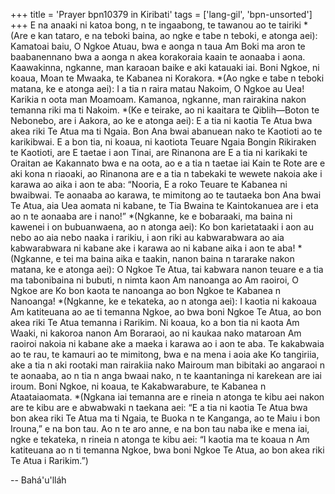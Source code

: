 +++
title = 'Prayer bpn10379 in Kiribati'
tags = ['lang-gil', 'bpn-unsorted']
+++
E na anaaki ni katoa bong, n te ingaabong, te tawanou ao te tairiki
*(Are e kan tataro, e na teboki baina, ao ngke e tabe n teboki, e atonga aei):  
Kamatoai baiu, O Ngkoe Atuau, bwa e aonga n taua Am Boki ma aron te baabanennano bwa a aonga n akea korakoraia kaain te aonaaba i aona.  Kaawakinna, ngkanne, man karaoan baike e aki katauaki iai.  Boni Ngkoe, ni koaua, Moan te Mwaaka, te Kabanea ni Korakora.
*(Ao ngke e tabe n teboki matana, ke e atonga aei):
I a tia n raira matau Nakoim, O Ngkoe au Uea!  Karikia n oota man Moamoam.  Kamanoa, ngkanne, man rairakina nakon temanna riki ma ti Nakoim.
*(Ke e teirake, ao ni kaaitara te Qiblih—Boton te Nebonebo, are i Aakora, ao ke e atonga aei):
E a tia ni kaotia Te Atua bwa akea riki Te Atua ma ti Ngaia. Bon Ana bwai abanuean nako te Kaotioti ao te karikibwai.  E a bon tia, ni koaua, ni kaotiota Teuare Ngaia Bongin Rikiraken te Kaotioti, are E taetae i aon Tinai, are Rinanona are E a tia ni karikaki te Oraitan ae Kakannato bwa e na oota, ao e a tia n taetae iai Kain te Rote are e aki kona n riaoaki, ao Rinanona are e a tia n tabekaki te wewete nakoia ake i karawa ao aika i aon te aba: “Nooria, E a roko Teuare te Kabanea ni bwaibwai.  Te aonaaba ao karawa, te mimitong ao te tautaeka bon Ana bwai Te Atua, aia Uea aomata ni kabane, te Tia Bwaina te Kaintokanuea are i eta ao n te aonaaba are i nano!”
*(Ngkanne, ke e bobaraaki, ma baina ni kawenei i on bubuanwaena, ao n atonga aei): 
Ko bon karietataaki i aon au nebo ao aia nebo naaka i rarikiu, i aon riki au kabwarabwara ao aia kabwarabwara ni kabane ake i karawa ao ni kabane aika i aon te aba!
*(Ngkanne, e tei ma baina aika e taakin, nanon baina n tararake nakon matana, ke e atonga aei):
O Ngkoe Te Atua, tai kabwara nanon teuare e a tia ma tabonibaina ni bubuti, n nimta kaon Am nanoanga ao Am raoiroi, O Ngkoe are Ko bon kaota te nanoanga ao bon Ngkoe te Kabanea n Nanoanga!
*(Ngkanne, ke e tekateka, ao n atonga aei):
I kaotia ni kakoaua Am katiteuana ao ae ti temanna Ngkoe, ao bwa boni Ngkoe Te Atua, ao bon akea riki Te Atua temanna i Rarikim. Ni koaua, ko a bon tia ni kaota Am Waaki, ni kakoroa nanon Am Boraraoi, ao ni kaukaa nako mataroan Am raoiroi nakoia ni kabane ake a maeka i karawa ao i aon te aba. Te kakabwaia ao te rau, te kamauri ao te mimitong, bwa e na mena i aoia ake Ko tangiriia, ake a tia n aki rootaki man rairakiia nako Mairoum man bibitaki ao angaraoi n te aonaaba, ao n tia n anga bwaai nako, n te kaantaninga ni karekean are iai iroum.  Boni Ngkoe, ni koaua, te Kakabwarabure, te Kabanea n Ataataiaomata.
*(Ngkana iai temanna are e rineia n atonga te kibu aei nakon are te kibu are e abwabwaki n taekana aei: “E a tia ni kaotia Te Atua bwa bon akea riki Te Atua ma ti Ngaia, te Buoka n te Kanganga, ao te Maiu i bon Irouna,” e na bon tau.  Ao n te aro anne, e na bon tau naba ike e mena iai, ngke e tekateka, n rineia n atonga te kibu aei:  “I kaotia ma te koaua n Am katiteuana ao n ti temanna Ngkoe, bwa boni Ngkoe Te Atua, ao bon akea riki Te Atua i Rarikim.”)

-- Bahá'u'lláh
